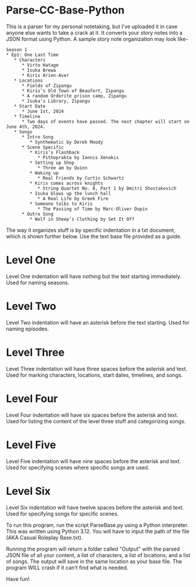 # Parse-CC-Base-Python

This is a parser for my personal notetaking, but I've uploaded it in case anyone else wants to take a crack at it. It converts your story notes into a JSON format using Python. A sample story note organization may look like-

```
Season 1
* Ep1: One Last Time
   * Characters
      * Virto Hatage
      * Isuka Brewa
      * Kiris Arien-Aver
   * Locations
      * Fields of Zipangu
      * Kiris’s Old Town of Beaufort, Zipangu
      * A random Orderite prison camp, Zipangu
      * Isuka’s Library, Zipangu
   * Start Date
      * June 1st, 2024
   * Timeline
      * Two days of events have passed. The next chapter will start on June 4th, 2024. 
   * Songs
      * Intro Song
         * Synthematic by Derek Moody
      * Scene Specific
         * Kiris’s Flashback
            * Pithoprakta by Iannis Xenakis
         * Setting up Shop
            * Three am by Quinn
         * Waking up
            * Real Friends by Curtis Schwartz
         * Kiris comes across knights
            * String Quartet No. 8, Part 1 by Dmitri Shostakovich
         * Isuka blows up the lunch hall
            * A Real Life by Greek Fire
         * Someone talks to Kiris
            * The Passing of Time by Marc-Oliver Dupin
      * Outro Song
         * Wolf in Sheep’s Clothing by Set It Off
```

The way it organizes stuff is by specific indentation in a txt document, which is shown further below. Use the text base file provided as a guide.

# Level One

Level One indentation will have nothing but the text starting immediately. Used for naming seasons.

# Level Two

Level Two indentation will have an asterisk before the text starting. Used for naming episodes.

# Level Three

Level Three indentation will have three spaces before the asterisk and text. Used for marking characters, locations, start dates, timelines, and songs.

# Level Four

Level Four indentation will have six spaces before the asterisk and text. Used for listing the content of the level three stuff and categorizing songs.

# Level Five

Level Five indentation will have nine spaces before the asterisk and text. Used for specifying scenes where specific songs are used.

# Level Six

Level Six indentation will have twelve spaces before the asterisk and text. Used for specifying songs for specific scenes.

To run this program, run the script ParseBase.py using a Python interpreter. This was written using Python 3.12. You will have to input the path of the file (AKA Casual Roleplay Base.txt).

Running the program will return a folder called "Output" with the parsed JSON file of all your content, a list of characters, a list of locations, and a list of songs. The output will save in the same location as your base file. The program WILL crash if it can't find what is needed.

Have fun!
